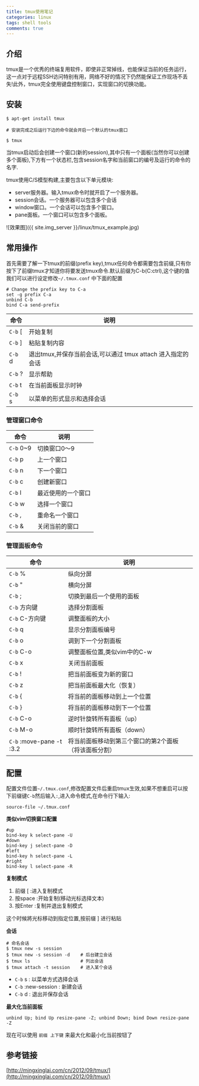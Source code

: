 ```yaml
---
title: tmux使用笔记
categories: linux
tags: shell tools
comments: true
---
```


## 介绍

tmux是一个优秀的终端复用软件，即使非正常掉线，也能保证当前的任务运行，这一点对于远程SSH访问特别有用，网络不好的情况下仍然能保证工作现场不丢失!此外，tmux完全使用键盘控制窗口，实现窗口的切换功能。

## 安装

```shell
$ apt-get install tmux

# 安装完成之后运行下边的命令就会开启一个默认的tmux窗口

$ tmux
```

当tmux启动后会创建一个窗口(新的session),其中只有一个面板(当然你可以创建多个面板),下方有一个状态栏,包含session名字和当前窗口的编号及运行的命令的名字.

tmux使用C/S模型构建,主要包含以下单元模块:

* server服务器。输入tmux命令时就开启了一个服务器。
* session会话。一个服务器可以包含多个会话
* window窗口。一个会话可以包含多个窗口。
* pane面板。一个窗口可以包含多个面板。

![效果图]({{ site.img_server }}/linux/tmux_example.jpg)

<!-- more -->

## 常用操作

首先需要了解一下tmux的前缀(prefix key),tmux任何命令都需要包含前缀,只有你按下了前缀tmux才知道你将要发送tmux命令.默认前缀为C-b(C:ctrl),这个键的值我们可以进行设定修改`~/.tmux.conf` 中下面的配置

```shell
# Change the prefix key to C-a
set -g prefix C-a
unbind C-b
bind C-a send-prefix
```

命令          | 说明
--------------|---------------
`C-b` [       | 开始复制
`C-b` ]       | 粘贴复制内容
`C-b` d       | 退出tmux,并保存当前会话,可以通过 tmux attach 进入指定的会话
`C-b` ?       | 显示帮助
`C-b` t       | 在当前面板显示时钟
`C-b` s       | 以菜单的形式显示和选择会话

### 管理窗口命令

命令          | 说明
--------------|---------------
`C-b` 0~9     | 切换窗口0～9
`C-b` p       | 上一个窗口
`C-b` n       | 下一个窗口
`C-b` c       | 创建新窗口
`C-b` l       | 最近使用的一个窗口
`C-b` w       | 选择一个窗口
`C-b` ,       | 重命名一个窗口
`C-b` &       | 关闭当前的窗口

### 管理面板命令

命令          | 说明
--------------|---------------
`C-b` %       | 纵向分屏
`C-b` "       | 横向分屏
`C-b` ;       | 切换到最后一个使用的面板
`C-b` 方向键  | 选择分割面板
`C-b` C-方向键| 调整面板的大小
`C-b` q       | 显示分割面板编号
`C-b` o       | 调到下一个分割面板
`C-b` C-o     | 调整面板位置,类似vim中的C-w
`C-b` x       | 关闭当前面板
`C-b` !       | 把当前面板变为新的窗口
`C-b` z       | 把当前面板最大化（恢复）
`C-b` {       | 将当前的面板移动到上一个位置
`C-b` }       | 将当前的面板移动到下一个位置
`C-b` C-o     | 逆时针旋转所有面板（up）
`C-b` M-o     | 顺时针旋转所有面板（down）
`C-b` :move-pane -t :3.2 | 将当前面板移动到第三个窗口的第2个面板（将该面板分割）


## 配置

配置文件位置`~/.tmux.conf`,修改配置文件后重启tmux生效,如果不想重启可以按下前缀键`C-b`然后输入`:`,进入命令模式,在命令行下输入:

```shell
source-file ~/.tmux.conf
```

**类似vim切换窗口配置**

```shell
#up
bind-key k select-pane -U
#down
bind-key j select-pane -D
#left
bind-key h select-pane -L
#right
bind-key l select-pane -R
```

**复制模式**

1. 前缀 [   :进入复制模式
2. 按space  :开始复制(移动光标选择文本)
3. 按Enter  :复制并退出复制模式

这个时候將光标移动到指定位置,按前缀 ] 进行粘贴

**会话**

```
# 命名会话
$ tmux new -s session
$ tmux new -s session -d    # 后台建立会话
$ tmux ls                   # 列出会话
$ tmux attach -t session    # 进入某个会话
```

* `C-b` s : 以菜单方式选择会话
* `C-b` :new-session : 新建会话
* `C-b` d : 退出并保存会话


**最大化当前面板**

```
unbind Up; bind Up resize-pane -Z; unbind Down; bind Down resize-pane -Z
```
现在可以使用 `前缀 上下键` 来最大化和最小化当前按钮了

## 参考链接

[http://mingxinglai.com/cn/2012/09/tmux/](http://mingxinglai.com/cn/2012/09/tmux/)
